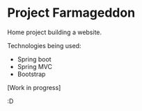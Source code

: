 # Project Farmageddon

Home project building a website.

Technologies being used:

* Spring boot
* Spring MVC
* Bootstrap

[Work in progress]

:D
